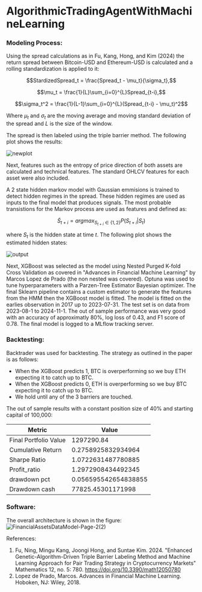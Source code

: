 # AlgorithmicTradingAgentWithMachineLearning
### Modeling Process:
Using the spread calculations as in Fu, Kang, Hong, and Kim (2024)
the return spread between Bitcoin-USD and Ethereum-USD is calculated and a rolling standardization is applied to it:

$$StardizedSpread_t = \frac{Spread_t - \mu_t}{\sigma_t},$$

$$\mu_t = \frac{1}{L}\sum_{i=0}^{L}Spread_{t-i},$$

$$\sigma_t^2 = \frac{1}{L-1}\sum_{i=0}^{L}(Spread_{t-i} - \mu_t)^2$$

Where $\mu_t$ and $\sigma_t$ are the moving average and moving standard deviation of the spread and $L$ is the size of the window.

The spread is then labeled using the triple barrier method. The following plot shows the results:

![newplot](https://github.com/user-attachments/assets/5a7d82b9-d225-43bb-8007-0d84cdb5ecb4)

Next, features such as the entropy of price direction of both assets are calculated and technical features.
The standard OHLCV features for each asset were also included.

A 2 state hidden markov model with Gaussian emmisions is trained to detect hidden regimes in the spread.
These hidden regimes are used as inputs to the final model that produces signals. The most probable transistions for the Markov process are used as features and defined as:

$$\tilde{S}_ {t+i}=argmax_{S_{t+i}\in\{1,2\}}P(S_{t+i} | S_{t})$$ 

where $S_t$ is the hidden state at time $t$. The following plot shows the estimated hidden states:

![output](https://github.com/user-attachments/assets/5cc1f747-1a7e-4e53-bb61-afa8f322ab3c)

Next, XGBoost was selected as the model using Nested Purged K-fold Cross Validation as covered in "Advances in Financial Machine Learning" by Marcos Lopez de Prado (the non nested was covered). Optuna was used to tune hyperparameters with a Parzen-Tree Estimator Bayesian optimizer.
The final Sklearn pipeline contains a custom estimator to generate the features from the HMM then the XGBoost model is fitted. The model is fitted on the earlies observation in 2017 up to 2023-07-31. The test set is on data from 2023-08-1 to 2024-11-1. The out of sample performance was very good with an accuracy of approximatly 80%, log loss of 0.43, and F1 score of 0.78.
The final model is logged to a MLflow tracking server.

### Backtesting:
Backtrader was used for backtesting. The strategy as outlined in the paper is as follows:
- When the XGBoost predicts 1, BTC is overperforming so we buy ETH expecting it to catch up to BTC.
- When the XGBoost predicts 0, ETH is overperforming so we buy BTC expecting it to catch up to BTC.
- We hold until any of the 3 barriers are touched.
  
The out of sample results with a constant position size of 40% and starting capital of 100,000:

| Metric              | Value             |
|---------------------|-------------------|
|Final Portfolio Value| 1297290.84        |
|Cumulative Return    | 0.2758925832934964|
|Sharpe Ratio | 1.0722631487780885|
|Profit_ratio| 1.2972908434492345|
|drawdown pct| 0.056595542654838855|
|Drawdown cash| 77825.45301171998|

### Software:
The overall architecture is shown in the figure:
![FinancialAssetsDataModel-Page-2(2)](https://github.com/user-attachments/assets/1bc5885e-2408-49d4-8403-c07b02516c30)


References:

1. Fu, Ning, Mingu Kang, Joongi Hong, and Suntae Kim. 2024. "Enhanced Genetic-Algorithm-Driven Triple Barrier Labeling Method and Machine Learning Approach for Pair Trading Strategy in Cryptocurrency Markets" Mathematics 12, no. 5: 780. https://doi.org/10.3390/math12050780
2. Lopez de Prado, Marcos. Advances in Financial Machine Learning. Hoboken, NJ: Wiley, 2018.

